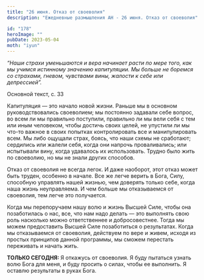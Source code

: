 ```yaml
---
title: "26 июня. Отказ от своеволия"
description: "Ежедневные размышления АН - 26 июня. Отказ от своеволия"

id: "178"
heroImage: ""
pubDate: 2023-05-04
moth: "iyun"
---
```


_“Наши страхи уменьшаются и вера начинает расти по мере того, как мы учимся
истинному значению капитуляции. Мы больше не боремся со страхами, гневом,
чувствами вины, жалости к себе или депрессией”._

Основной текст, с. 33

Капитуляция — это начало новой жизни. Раньше мы в основном руководствовались
своеволием; мы постоянно задавали себе вопрос, во всем ли мы правильно
поступили, правильно ли мы вели себя с тем или иным человеком, чтобы достичь
своих целей, не упустили ли мы что-то важное в своих попытках контролировать
все и манипулировать всем. Мы либо ощущали страх, боясь, что наши схемы не
сработают; сердились или жалели себя, когда они напрочь проваливались; или
испытывали вину, когда удавалось их использовать. Трудно было жить по
своеволию, но мы не знали других способов.

Отказ от своеволия не всегда легок. И даже наоборот, этот отказ может быть
труден, особенно в начале. Все же легче верить в Бога, Силу, способную
управлять нашей жизнью, чем доверять только себе, когда наша жизнь
неуправляема. И чем больше мы отказываемся от своеволия, тем легче это
получается.

Когда мы перепоручаем нашу волю и жизнь Высшей Силе, чтобы она позаботилась о
нас, все, что нам надо делать — это выполнять свою роль насколько можно
ответственнее и добросовестнее. Тогда мы можем предоставить Высшей Силе
позаботиться о результатах. Когда мы отказываемся от своеволия, действуем по
вере и живем, исходя из простых принципов данной программы, мы сможем
перестать переживать и начать жить.

**ТОЛЬКО СЕГОДНЯ:** Я откажусь от своеволия. Я буду пытаться узнать волю Бога
для меня, и буду просить о силах, чтобы ее выполнить. Я оставлю результаты в
руках Бога.
